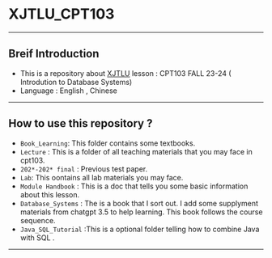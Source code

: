 # XJTLU_CPT103
----
## Breif Introduction
- This is a repository about [XJTLU](https://www.xjtlu.edu.cn/zh) lesson : CPT103 FALL 23-24 ( Introdution to Database Systems)
- Language : English , Chinese
----
## How to use this repository ?
- `Book_Learning`: This folder contains some textbooks.
- `Lecture` : This is a folder of all teaching materials that you may face in cpt103.
- `202*-202* final` : Previous test paper.
- `Lab`: This oontains all lab materials you may face.
- `Module Handbook` : This is a doc that tells you some basic information about this lesson.
- `Database_Systems` : The is a book that I sort out. I add some supplyment materials from chatgpt 3.5 to help learning. This book follows the course sequence.
- `Java_SQL_Tutorial` :This is a optional folder telling how to combine Java with SQL .
----
